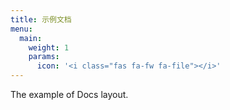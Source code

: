 ```yaml
---
title: 示例文档
menu:
  main:
    weight: 1
    params:
      icon: '<i class="fas fa-fw fa-file"></i>'
---
```


The example of Docs layout.
